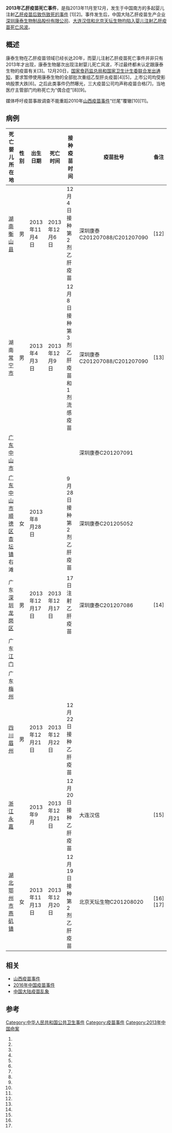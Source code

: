 **2013年乙肝疫苗死亡事件**，是指2013年11月至12月，发生于中国南方的多起婴儿注射[乙肝疫苗后致伤致死的事件](https://zh.wikipedia.org/wiki/乙肝疫苗 "wikilink") \[1\]\[2\]。事件发生后，中国大陆乙肝疫苗生产企业[深圳康泰生物制品股份有限公司](https://zh.wikipedia.org/wiki/深圳康泰生物制品股份有限公司 "wikilink")、[大连汉信和](https://zh.wikipedia.org/wiki/大连汉信 "wikilink")[北京天坛生物均陷入婴儿注射乙肝疫苗死亡风波](https://zh.wikipedia.org/wiki/北京天坛生物 "wikilink")。

## 概述

康泰生物在乙肝疫苗领域已经长达20年，而婴儿注射乙肝疫苗死亡事件并非只有2013年才出现，康泰生物屡次出现注射婴儿死亡风波，不过最终都未认定跟康泰生物的疫苗有关\[3\]。12月20日，[国家食药监总局和](https://zh.wikipedia.org/wiki/国家食药监总局 "wikilink")[国家卫生计生委联合发出通知](https://zh.wikipedia.org/wiki/国家卫生计生委 "wikilink")，要求暂停使用康泰生物的全部批次重组乙型肝炎疫苗\[4\]\[5\]，上市公司均受影响股票大跌\[6\]。之后此类事件仍然曝光，三大疫苗公司均声称疫苗合格\[7\]，当地医疗主管部门均称死亡为“偶合症”\[8\]\[9\]。

媒体呼吁疫苗事故调查不能重蹈2010年[山西疫苗事件](https://zh.wikipedia.org/wiki/山西疫苗事件 "wikilink")“烂尾”覆辙\[10\]\[11\]。

## 病例

| 死亡婴儿所在地                                                                                                                                             | 性别 | 出生日期        | 死亡时间        | 接种疫苗时间                | 疫苗批号                      | 备注           |
| --------------------------------------------------------------------------------------------------------------------------------------------------- | -- | ----------- | ----------- | --------------------- | ------------------------- | ------------ |
| [湖南](https://zh.wikipedia.org/wiki/湖南 "wikilink")[衡山县](../Page/衡山县.md "wikilink")                                                                   | 男  | 2013年11月4日  | 2013年12月6日  | 12月4日接种第2剂乙肝疫苗        | 深圳康泰C201207088/C201207090 | \[12\]       |
| 湖南[常宁市](../Page/常宁市.md "wikilink")                                                                                                                  | 男  | 2013年4月3日   | 2013年12月9日  | 12月8日接种第3剂乙肝疫苗和1剂流感疫苗 | 深圳康泰C201207088/C201207090 | \[13\]       |
| [广东](https://zh.wikipedia.org/wiki/广东 "wikilink")[中山市](../Page/中山市.md "wikilink")                                                                   |    |             |             |                       | 深圳康泰C201207091            |              |
| [广东](https://zh.wikipedia.org/wiki/广东 "wikilink")[中山市](../Page/中山市.md "wikilink")[顺德区](../Page/顺德区.md "wikilink")[杏坛镇](../Page/杏坛镇.md "wikilink")右滩 | 女  | 2013年8月28日  |             | 9月28日接种第2剂乙肝疫苗        | 深圳康泰C201205052            |              |
| 广东[深圳龙岗区](https://zh.wikipedia.org/wiki/深圳 "wikilink")                                                                                              | 男  | 2013年12月17日 | 2013年12月17日 | 17日注射乙肝疫苗             | 深圳康泰C201207086            | \[14\]       |
| 广东[江门](https://zh.wikipedia.org/wiki/江门 "wikilink")                                                                                                 |    |             |             |                       |                           |              |
| 广东[梅州](https://zh.wikipedia.org/wiki/梅州 "wikilink")                                                                                                 |    |             |             |                       |                           |              |
| [四川](https://zh.wikipedia.org/wiki/四川 "wikilink")[眉州](https://zh.wikipedia.org/wiki/眉州 "wikilink")                                                  | 男  | 2013年12月21日 | 2013年12月22日 | 12月22日接种乙肝疫苗          |                           |              |
| [浙江](https://zh.wikipedia.org/wiki/浙江 "wikilink")[永嘉](https://zh.wikipedia.org/wiki/永嘉 "wikilink")                                                  |    | 2013年9月     | 2013年12月21日 | 12月20日接种乙肝疫苗          | 大连汉信                      | \[15\]       |
| [湖北](https://zh.wikipedia.org/wiki/湖北 "wikilink")[鄂州市](../Page/鄂州市.md "wikilink")[燕矶镇](https://zh.wikipedia.org/wiki/燕矶镇 "wikilink")                | 女  | 2013年11月13日 | 2013年12月20日 | 12月19日接种第2剂乙肝疫苗       | 北京天坛生物C201208020          | \[16\]\[17\] |

## 相关

  - [山西疫苗事件](https://zh.wikipedia.org/wiki/山西疫苗事件 "wikilink")
  - [2016年中国疫苗事件](../Page/2016年中国疫苗事件.md "wikilink")
  - [中国大陆疫苗乱象](../Page/中国大陆疫苗乱象.md "wikilink")

## 参考

[Category:中华人民共和国公共卫生事件](https://zh.wikipedia.org/wiki/Category:中华人民共和国公共卫生事件 "wikilink") [Category:疫苗事件](https://zh.wikipedia.org/wiki/Category:疫苗事件 "wikilink") [Category:2013年中国命案](https://zh.wikipedia.org/wiki/Category:2013年中国命案 "wikilink")

1.

2.

3.
4.
5.

6.
7.

8.
9.
10.

11.

12.

13.
14.
15.

16.

17.